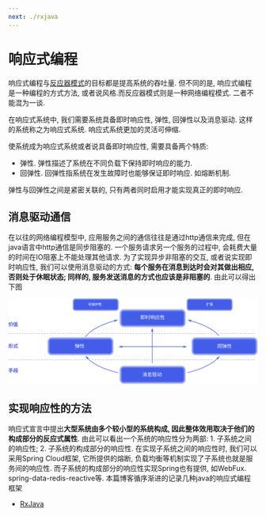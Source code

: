 ```yaml
---
next: ./rxjava
---
```


# 响应式编程

响应式编程与[反应器模式](../reactor)的目标都是提高系统的吞吐量. 但不同的是, 响应式编程是一种编程的方式方法, 或者说风格.而反应器模式则是一种网络编程模式. 二者不能混为一谈. 

在响应式系统中, 我们需要系统具备即时响应性, 弹性, 回弹性以及消息驱动. 这样的系统称之为响应式系统. 响应式系统更加的灵活可伸缩. 

使系统成为响应式系统或者说具备即时响应性, 需要具备两个特质: 

- 弹性. 弹性描述了系统在不同负载下保持即时响应的能力.
- 回弹性. 回弹性指系统在发生故障时也能够保证即时响应. 如熔断机制. 

弹性与回弹性之间是紧密关联的, 只有两者同时启用才能实现真正的即时响应.


## 消息驱动通信

在以往的网络编程模型中, 应用服务之间的通信往往是通过http通信来完成, 但在java语言中http通信是同步阻塞的. 一个服务请求另一个服务的过程中, 会耗费大量的时间在IO阻塞上不能处理其他请求. 为了实现异步非阻塞的交互,
或者说实现即时响应性, 我们可以使用消息驱动的方式: **每个服务在消息到达时会对其做出相应, 否则处于休眠状态;  同样的, 服务发送消息的方式也应该是非阻塞的**. 由此可以得出下图

![reactive](../.vuepress/images/reactive-traits-zh-cn.svg)


## 实现响应性的方法

响应式宣言中提出**大型系统由多个较小型的系统构成, 因此整体效用取决于他们的构成部分的反应式属性**. 由此可以看出一个系统的响应性分为两部: 1. 子系统之间的响应性; 2. 子系统的构成部分的响应性. 
在实现子系统之间的响应性时, 我们可以采用Spring Cloud框架, 它所提供的熔断, 负载均衡等机制实现了子系统也就是服务间的响应性. 而子系统的构成部分的响应性实现Spring也有提供, 如WebFux. spring-data-redis-reactive等.
本篇博客循序渐进的记录几种java的响应式编程框架

- [RxJava](./rxjava.md)


